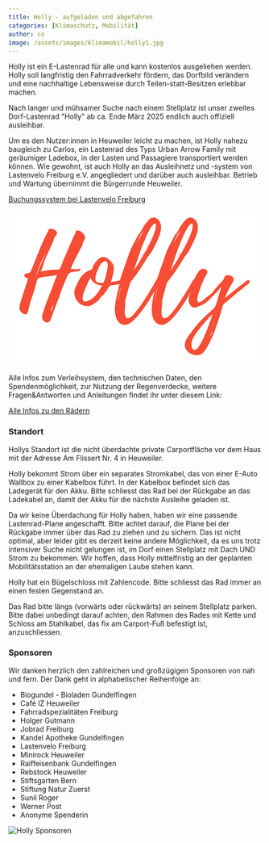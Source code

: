 ```yaml
---
title: Holly - aufgeladen und abgefahren
categories: [Klimaschutz, Mobilität]
author: co
image: /assets/images/klimamobil/holly1.jpg
---
```


Holly ist ein E-Lastenrad für alle und kann kostenlos ausgeliehen werden. Holly soll langfristig den Fahrradverkehr fördern, das Dorfbild verändern und eine nachhaltige Lebensweise durch Teilen-statt-Besitzen erlebbar machen.

Nach langer und mühsamer Suche nach einem Stellplatz ist unser zweites Dorf-Lastenrad "Holly" ab ca. Ende März 2025 endlich auch offiziell ausleihbar.

Um es den Nutzer:innen in Heuweiler leicht zu machen, ist Holly nahezu baugleich zu Carlos, ein Lastenrad des Typs Urban Arrow Family mit geräumiger Ladebox, in der Lasten und Passagiere transportiert werden können. Wie gewohnt, ist auch Holly an das Ausleihnetz und -system von Lastenvelo Freiburg e.V. angegliedert und darüber auch ausleihbar. Betrieb und Wartung übernimmt die Bürgerrunde Heuweiler.

<a class="btn btn-success" href="https://www.lastenvelofreiburg.de/ausleihen-lastenvelo-42/" role="button" target="_blank">Buchungssystem bei Lastenvelo Freiburg</a>

![Holly](/assets/images/klimamobil/holly.png "Holly")

Alle Infos zum Verleihsystem, den technischen Daten, den Spendenmöglichkeit, zur Nutzung der Regenverdecke, weitere Fragen&Antworten und Anleitungen findet ihr unter diesem Link:

<a class="btn btn-success" href="/infos-lastenraeder" role="button" target="_blank">Alle Infos zu den Rädern</a>

### Standort

Hollys Standort ist die nicht überdachte private Carportfläche vor dem Haus mit der Adresse Am Flissert Nr. 4 in Heuweiler.

Holly bekommt Strom über ein separates Stromkabel, das von einer E-Auto Wallbox zu einer Kabelbox führt. In der Kabelbox befindet sich das Ladegerät für den Akku. Bitte schliesst das Rad bei der Rückgabe an das Ladekabel an, damit der Akku für die nächste Ausleihe geladen ist.

Da wir keine Überdachung für Holly haben, haben wir eine passende Lastenrad-Plane angeschafft. Bitte achtet darauf, die Plane bei der Rückgabe immer über das Rad zu ziehen und zu sichern. Das ist nicht optimal, aber leider gibt es derzeit keine andere Möglichkeit, da es uns trotz intensiver Suche nicht gelungen ist, im Dorf einen Stellplatz mit Dach UND Strom zu bekommen. Wir hoffen, dass Holly mittelfristig an der geplanten Mobilitätsstation an der ehemaligen Laube stehen kann.

Holly hat ein Bügelschloss mit Zahlencode. Bitte schliesst das Rad immer an einen festen Gegenstand an.

Das Rad bitte längs (vorwärts oder rückwärts) an seinem Stellplatz parken. Bitte dabei unbedingt darauf achten, den Rahmen des Rades mit Kette und Schloss am Stahlkabel, das fix am Carport-Fuß befestigt ist, anzuschliessen.

### Sponsoren

Wir danken herzlich den zahlreichen und großzügigen Sponsoren von nah und fern. Der Dank geht in alphabetischer Reihenfolge an:

- Biogundel - Bioladen Gundelfingen
- Café IZ Heuweiler
- Fahrradspezialitäten Freiburg
- Holger Gutmann
- Jobrad Freiburg
- Kandel Apotheke Gundelfingen
- Lastenvelo Freiburg
- Minirock Heuweiler
- Raiffeisenbank Gundelfingen
- Rebstock Heuweiler
- Stiftsgarten Bern
- Stiftung Natur Zuerst
- Sunil Roger
- Werner Post
- Anonyme Spenderin

![Holly Sponsoren](/assets/images/klimamobil/holly-sponsoren.png "Holly Sonsoren")
